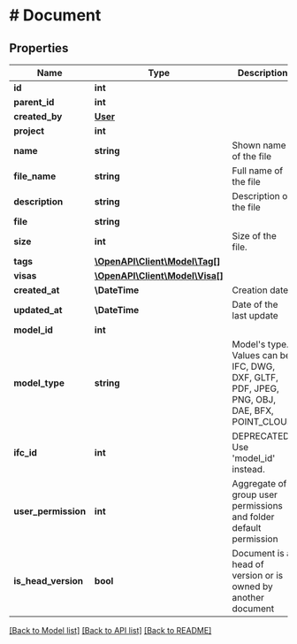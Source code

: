 # # Document

## Properties

Name | Type | Description | Notes
------------ | ------------- | ------------- | -------------
**id** | **int** |  | [readonly]
**parent_id** | **int** |  | [optional]
**created_by** | [**User**](User.md) |  | [readonly]
**project** | **int** |  | [readonly]
**name** | **string** | Shown name of the file |
**file_name** | **string** | Full name of the file | [optional]
**description** | **string** | Description of the file | [optional]
**file** | **string** |  |
**size** | **int** | Size of the file. | [optional]
**tags** | [**\OpenAPI\Client\Model\Tag[]**](Tag.md) |  | [readonly]
**visas** | [**\OpenAPI\Client\Model\Visa[]**](Visa.md) |  | [readonly]
**created_at** | **\DateTime** | Creation date | [readonly]
**updated_at** | **\DateTime** | Date of the last update | [readonly]
**model_id** | **int** |  | [readonly]
**model_type** | **string** | Model&#39;s type. Values can be IFC, DWG, DXF, GLTF, PDF, JPEG, PNG, OBJ, DAE, BFX, POINT_CLOUD | [readonly]
**ifc_id** | **int** | DEPRECATED: Use &#39;model_id&#39; instead. | [readonly]
**user_permission** | **int** | Aggregate of group user permissions and folder default permission | [readonly]
**is_head_version** | **bool** | Document is a head of version or is owned by another document | [readonly]

[[Back to Model list]](../../README.md#models) [[Back to API list]](../../README.md#endpoints) [[Back to README]](../../README.md)
